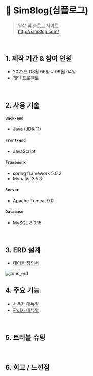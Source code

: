 # 📃 Sim8log(심플로그)
> 일상 웹 블로그 사이트  
> http://sim8log.com/ 

</br>

## 1. 제작 기간 & 참여 인원
- 2022년 08월 06일 ~ 09월 04일
- 개인 프로젝트

</br>

## 2. 사용 기술
#### `Back-end`
  - Java (JDK 11)
#### `Front-end`
  - JavaScript
#### `Framework`
  - spring framework 5.0.2
  - Mybatis-3.5.3
#### `Server`
  - Apache Tomcat 9.0
#### `Database`
  - MySQL 8.0.15
</br>

## 3. ERD 설계
 - [테이블 정의서](https://freckle-web-d61.notion.site/b774b1cf286d4bccb6b444394332f968)

![bms_erd](https://user-images.githubusercontent.com/98097222/195607307-2de232bc-3903-47b3-b143-3e039f296808.png)

## 4. 주요 기능

- [사용자 매뉴얼](https://www.notion.so/877fff312e2a4438905768bcc796e263)
- [관리자 매뉴얼](https://www.notion.so/9e795512a37a4d1aa31317e9e0d9394c)
</br>

## 5. 트러블 슈팅
</br>

## 6. 회고 / 느낀점
> 
